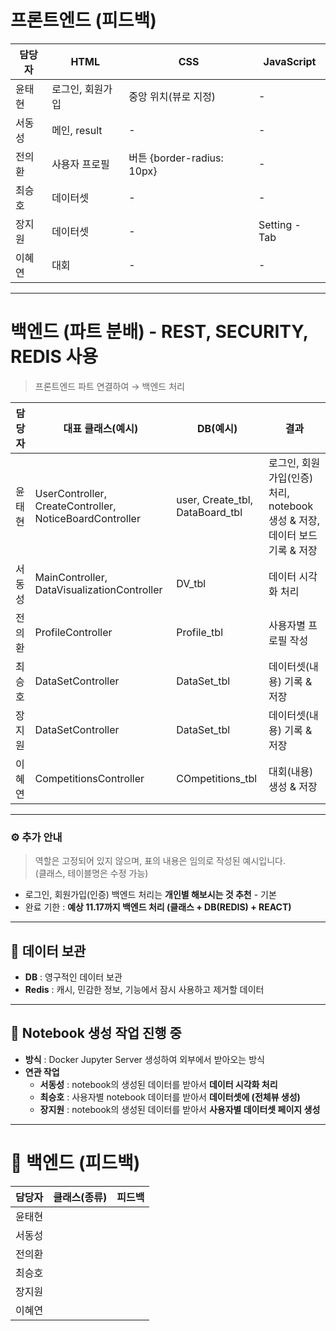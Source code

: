 # 프론트엔드 (피드백)

| 담당자 | HTML | CSS | JavaScript |
|--------|-------|------|-------------|
| 윤태현 | 로그인, 회원가입 | 중앙 위치(뷰로 지정) | - |
| 서동성 | 메인, result | - | - |
| 전의환 | 사용자 프로필 | 버튼 {border-radius: 10px} | - |
| 최승호 | 데이터셋 | - | - |
| 장지원 | 데이터셋 | - | Setting - Tab |
| 이혜연 | 대회 | - | - |


---

# 백엔드 (파트 분배) - REST, SECURITY, REDIS 사용
> 프론트엔드 파트 연결하여 → 백엔드 처리

| 담당자 | 대표 클래스(예시) | DB(예시) | 결과 |
|--------|------------------|-----------|--------|
| 윤태현 | UserController, CreateController, NoticeBoardController | user, Create_tbl, DataBoard_tbl | 로그인, 회원가입(인증)처리, notebook 생성 & 저장, 데이터 보드 기록 & 저장 |
| 서동성 | MainController, DataVisualizationController | DV_tbl | 데이터 시각화 처리 |
| 전의환 | ProfileController | Profile_tbl | 사용자별 프로필 작성 |
| 최승호 | DataSetController | DataSet_tbl | 데이터셋(내용) 기록 & 저장 |
| 장지원 | DataSetController | DataSet_tbl | 데이터셋(내용) 기록 & 저장 |
| 이혜연 | CompetitionsController | COmpetitions_tbl | 대회(내용) 생성 & 저장 |


---

### ⚙️ 추가 안내

> 역할은 고정되어 있지 않으며, 표의 내용은 임의로 작성된 예시입니다.  
> (클래스, 테이블명은 수정 가능)

- 로그인, 회원가입(인증) 백엔드 처리는 **개인별 해보시는 것 추천** - 기본  
- 완료 기한 : **예상 11.17까지 백엔드 처리 (클래스 + DB(REDIS) + REACT)**

---

## 💾 데이터 보관

- **DB** : 영구적인 데이터 보관  
- **Redis** : 캐시, 민감한 정보, 기능에서 잠시 사용하고 제거할 데이터  

---

## 📒 Notebook 생성 작업 진행 중

- **방식** : Docker Jupyter Server 생성하여 외부에서 받아오는 방식  
- **연관 작업**
  - **서동성** : notebook의 생성된 데이터를 받아서 **데이터 시각화 처리**
  - **최승호** : 사용자별 notebook 데이터를 받아서 **데이터셋에 (전체뷰 생성)**
  - **장지원** : notebook의 생성된 데이터를 받아서 **사용자별 데이터셋 페이지 생성**

---

# 🧠 백엔드 (피드백)

| 담당자 | 클래스(종류) | 피드백 |
|--------|---------------|---------|
| 윤태현 |  |  |
| 서동성 |  |  |
| 전의환 |  |  |
| 최승호 |  |  |
| 장지원 |  |  |
| 이혜연 |  |  |


